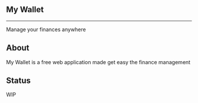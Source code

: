 ##  My Wallet
---

Manage your finances anywhere

## About

My Wallet is a free web application made get easy the finance management

## Status

WIP